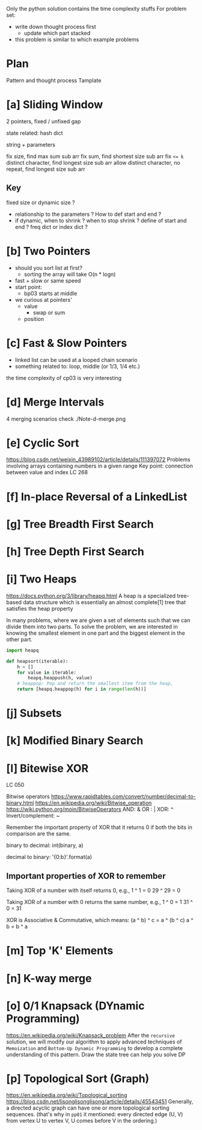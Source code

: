 Only the python solution contains the time complexity stuffs
For problem set:
- write down thought process first
  - update which part stacked
- this problem is similar to which example problems

# Plan
Pattern and thought process
Tamplate


# [a] Sliding Window
2 pointers, fixed / unfixed gap

state related: hash dict

string + parameters

fix size, find max sum sub arr
fix sum, find shortest size sub arr
fix `<= k` distinct character, find longest size sub arr
allow distinct character, no repeat, find longest size sub arr


## Key
fixed size or dynamic size ?
  - relationship to the parameters ? How to def start and end ?
  - if dynamic, when to shrink ? when to stop shrink ?
define of start and end ?
freq dict or index dict ?


# [b] Two Pointers
- should you sort list at first?
  - sorting the array will take O(n * logn)
- fast + slow or same speed
- start point:
  - bp03 starts at middle
- we curious at pointers'
  - value
    - swap or sum
  - position


# [c] Fast & Slow Pointers
- linked list can be used at a looped chain scenario
- something related to: loop, middle (or 1/3, 1/4 etc.)

the time complexity of cp03 is very interesting


# [d] Merge Intervals
4 merging scenarios
check ./Note-d-merge.png


# [e] Cyclic Sort
https://blog.csdn.net/weixin_43989102/article/details/111397072
Problems involving arrays containing numbers in a given range
Key point: connection between value and index
LC 268

# [f] In-place Reversal of a LinkedList


# [g] Tree Breadth First Search


# [h] Tree Depth First Search


# [i] Two Heaps
https://docs.python.org/3/library/heapq.html
A heap is a specialized tree-based data structure which is essentially an almost complete[1] tree that satisfies the heap property

In many problems, where we are given a set of elements such that we can divide them into two parts. To solve the problem, we are interested in knowing the smallest element in one part and the biggest element in the other part. 

```python
import heapq

def heapsort(iterable):
    h = []
    for value in iterable:
        heapq.heappush(h, value)
    # heappop: Pop and return the smallest item from the heap,
    return [heapq.heappop(h) for i in range(len(h))]
```


# [j] Subsets


# [k] Modified Binary Search


# [l] Bitewise XOR
LC 050

Bitwise operators
https://www.rapidtables.com/convert/number/decimal-to-binary.html
https://en.wikipedia.org/wiki/Bitwise_operation
https://wiki.python.org/moin/BitwiseOperators
AND: &
OR : |
XOR: ^
Invert/complement: ~

Remember the important property of XOR that it returns 0 if both the bits in comparison are the same. 

binary to decimal:
int(binary, a)

decimal to binary:
'{0:b}'.format(a)

## Important properties of XOR to remember
Taking XOR of a number with itself returns 0, e.g.,
1 ^ 1 = 0
29 ^ 29 = 0

Taking XOR of a number with 0 returns the same number, e.g.,
1 ^ 0 = 1
31 ^ 0 = 31

XOR is Associative & Commutative, which means:
(a ^ b) ^ c = a ^ (b ^ c)
a ^ b = b ^ a


# [m] Top 'K' Elements


# [n] K-way merge


# [o] 0/1 Knapsack (DYnamic Programming)
https://en.wikipedia.org/wiki/Knapsack_problem
After the `recursive` solution, we will modify our algorithm to apply advanced techniques of `Memoization` and `Bottom-Up Dynamic Programming` to develop a complete understanding of this pattern.
Draw the state tree can help you solve DP


# [p] Topological Sort (Graph)
https://en.wikipedia.org/wiki/Topological_sorting
https://blog.csdn.net/lisonglisonglisong/article/details/45543451
Generally, a directed acyclic graph can have one or more topological sorting sequences. (that's why in `pp01` it mentioned: every directed edge (U, V) from vertex U to vertex V, U comes before V in the ordering.)

